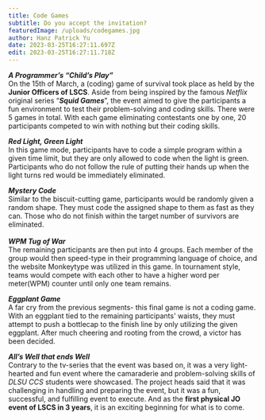 ```yaml
---
title: Code Games
subtitle: Do you accept the invitation?
featuredImage: /uploads/codegames.jpg
author: Hanz Patrick Yu
date: 2023-03-25T16:27:11.697Z
edit: 2023-03-25T16:27:11.718Z
---
```

<!--StartFragment-->

***A Programmer’s “Child’s Play”***\
On the 15th of March, a (coding) game of survival took place as held by the **Junior Officers of LSCS**. Aside from being inspired by the famous *Netflix* original series “***Squid Games***”, the event aimed to give the participants a fun environment to test their problem-solving and coding skills. There were 5 games in total. With each game eliminating contestants one by one, 20 participants competed to win with nothing but their coding skills.



***Red Light, Green Light***\
In this game mode, participants have to code a simple program within a given time limit, but they are only allowed to code when the light is green. Participants who do not follow the rule of putting their hands up when the light turns red would be immediately eliminated.

***Mystery Code***\
Similar to the biscuit-cutting game, participants would be randomly given a random shape. They must code the assigned shape to them as fast as they can. Those who do not finish within the target number of survivors are eliminated.\
\
***WPM Tug of War***\
The remaining participants are then put into 4 groups. Each member of the group would then speed-type in their programming language of choice, and the website Monkeytype was utilized in this game. In tournament style, teams would compete with each other to have a higher word per meter(WPM) counter until only one team remains.

***Eggplant Game***\
A far cry from the previous segments- this final game is not a coding game. With an eggplant tied to the remaining participants' waists, they must attempt to push a bottlecap to the finish line by only utilizing the given eggplant. After much cheering and rooting from the crowd, a victor has been decided.



***All’s Well that ends Well***\
Contrary to the tv-series that the event was based on, it was a very light-hearted and fun event where the camaraderie and problem-solving skills of *DLSU CCS* students were showcased. The project heads said that it was challenging in handling and preparing the event, but it was a fun, successful, and fulfilling event to execute. And as the **first physical JO event of LSCS in 3 years**, it is an exciting beginning for what is to come.

<!--EndFragment-->